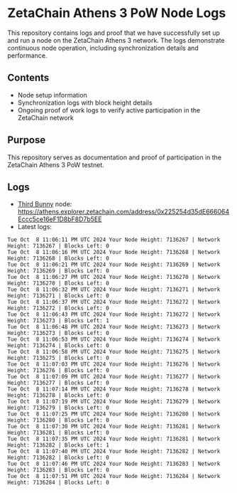 # ZetaChain Athens 3 PoW Node Logs
This repository contains logs and proof that we have successfully set up and run a node on the ZetaChain Athens 3 network. The logs demonstrate continuous node operation, including synchronization details and performance.

## Contents
- Node setup information
- Synchronization logs with block height details
- Ongoing proof of work logs to verify active participation in the ZetaChain network

## Purpose
This repository serves as documentation and proof of participation in the ZetaChain Athens 3 PoW testnet.

## Logs

- [Third Bunny](https://thirdbunny.xyz/) node: https://athens.explorer.zetachain.com/address/0x225254d35dE666064Eccc5ce16eF1D8bF8D7b5EE
- Latest logs:
```
Tue Oct  8 11:06:11 PM UTC 2024 Your Node Height: 7136267 | Network Height: 7136267 | Blocks Left: 0
Tue Oct  8 11:06:16 PM UTC 2024 Your Node Height: 7136268 | Network Height: 7136268 | Blocks Left: 0
Tue Oct  8 11:06:21 PM UTC 2024 Your Node Height: 7136269 | Network Height: 7136269 | Blocks Left: 0
Tue Oct  8 11:06:27 PM UTC 2024 Your Node Height: 7136270 | Network Height: 7136270 | Blocks Left: 0
Tue Oct  8 11:06:32 PM UTC 2024 Your Node Height: 7136271 | Network Height: 7136271 | Blocks Left: 0
Tue Oct  8 11:06:37 PM UTC 2024 Your Node Height: 7136272 | Network Height: 7136272 | Blocks Left: 0
Tue Oct  8 11:06:43 PM UTC 2024 Your Node Height: 7136272 | Network Height: 7136273 | Blocks Left: 1
Tue Oct  8 11:06:48 PM UTC 2024 Your Node Height: 7136273 | Network Height: 7136273 | Blocks Left: 0
Tue Oct  8 11:06:53 PM UTC 2024 Your Node Height: 7136274 | Network Height: 7136274 | Blocks Left: 0
Tue Oct  8 11:06:58 PM UTC 2024 Your Node Height: 7136275 | Network Height: 7136275 | Blocks Left: 0
Tue Oct  8 11:07:03 PM UTC 2024 Your Node Height: 7136276 | Network Height: 7136276 | Blocks Left: 0
Tue Oct  8 11:07:09 PM UTC 2024 Your Node Height: 7136277 | Network Height: 7136277 | Blocks Left: 0
Tue Oct  8 11:07:14 PM UTC 2024 Your Node Height: 7136278 | Network Height: 7136278 | Blocks Left: 0
Tue Oct  8 11:07:19 PM UTC 2024 Your Node Height: 7136279 | Network Height: 7136279 | Blocks Left: 0
Tue Oct  8 11:07:25 PM UTC 2024 Your Node Height: 7136280 | Network Height: 7136280 | Blocks Left: 0
Tue Oct  8 11:07:30 PM UTC 2024 Your Node Height: 7136281 | Network Height: 7136281 | Blocks Left: 0
Tue Oct  8 11:07:35 PM UTC 2024 Your Node Height: 7136281 | Network Height: 7136282 | Blocks Left: 1
Tue Oct  8 11:07:40 PM UTC 2024 Your Node Height: 7136282 | Network Height: 7136282 | Blocks Left: 0
Tue Oct  8 11:07:46 PM UTC 2024 Your Node Height: 7136283 | Network Height: 7136283 | Blocks Left: 0
Tue Oct  8 11:07:51 PM UTC 2024 Your Node Height: 7136284 | Network Height: 7136284 | Blocks Left: 0
```
